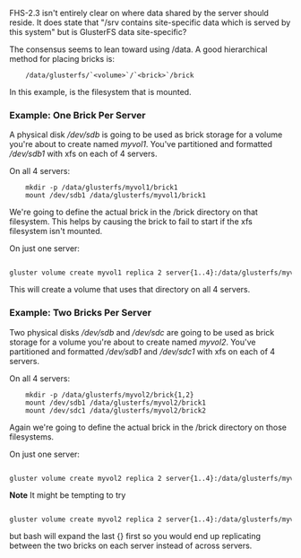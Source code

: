 FHS-2.3 isn't entirely clear on where data shared by the server should reside. It does state that "/srv contains site-specific data which is served by this system" but is GlusterFS data site-specific?

The consensus seems to lean toward using /data. A good hierarchical method for placing bricks is:

		/data/glusterfs/`<volume>`/`<brick>`/brick

In this example, <brick> is the filesystem that is mounted.

### Example: One Brick Per Server

A physical disk */dev/sdb* is going to be used as brick storage for a volume you're about to create named *myvol1*. You've partitioned and formatted */dev/sdb1* with xfs on each of 4 servers.

On all 4 servers:

		mkdir -p /data/glusterfs/myvol1/brick1
		mount /dev/sdb1 /data/glusterfs/myvol1/brick1

We're going to define the actual brick in the /brick directory on that filesystem. This helps by causing the brick to fail to start if the xfs filesystem isn't mounted.

On just one server:

		gluster volume create myvol1 replica 2 server{1..4}:/data/glusterfs/myvol1/brick1/brick

This will create a volume that uses that directory on all 4 servers.

### Example: Two Bricks Per Server

Two physical disks */dev/sdb* and */dev/sdc* are going to be used as brick storage for a volume you're about to create named *myvol2*. You've partitioned and formatted */dev/sdb1* and */dev/sdc1* with xfs on each of 4 servers.

On all 4 servers:

		mkdir -p /data/glusterfs/myvol2/brick{1,2}
		mount /dev/sdb1 /data/glusterfs/myvol2/brick1
		mount /dev/sdc1 /data/glusterfs/myvol2/brick2

Again we're going to define the actual brick in the /brick directory on those filesystems.

On just one server:

		gluster volume create myvol2 replica 2 server{1..4}:/data/glusterfs/myvol2/brick1/brick server{1..4}:/data/glusterfs/myvol2/brick2/brick

**Note** It might be tempting to try

		gluster volume create myvol2 replica 2 server{1..4}:/data/glusterfs/myvol2/brick{1,2}/brick

but bash will expand the last {} first so you would end up replicating between the two bricks on each server instead of across servers.